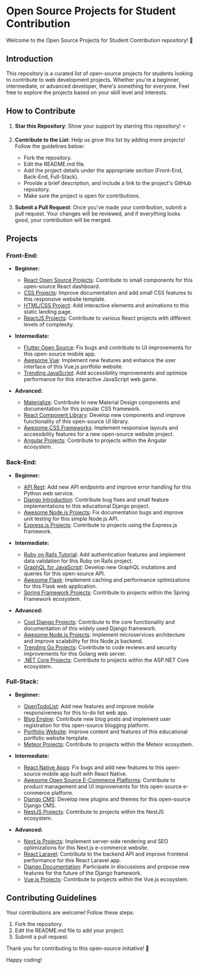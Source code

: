 # Open Source Projects for Student Contribution

Welcome to the Open Source Projects for Student Contribution repository! 🚀

## Introduction

This repository is a curated list of open-source projects for students looking to contribute to web development projects. Whether you're a beginner, intermediate, or advanced developer, there's something for everyone. Feel free to explore the projects based on your skill level and interests.

## How to Contribute

1. **Star this Repository**: Show your support by starring this repository! ⭐

2. **Contribute to the List**: Help us grow this list by adding more projects! Follow the guidelines below:

    - Fork the repository.
    - Edit the README.md file.
    - Add the project details under the appropriate section (Front-End, Back-End, Full-Stack).
    - Provide a brief description, and include a link to the project's GitHub repository.
    - Make sure the project is open for contributions.

3. **Submit a Pull Request**: Once you've made your contribution, submit a pull request. Your changes will be reviewed, and if everything looks good, your contribution will be merged.

## Projects

### Front-End:

* **Beginner:**
    - [React Open Source Projects](https://github.com/Dun-sin/react-open-source-projects): Contribute to small components for this open-source React dashboard.
    - [CSS Projects](https://github.com/topics/css-projects): Improve documentation and add small CSS features to this responsive website template.
    - [HTML/CSS Project](https://github.com/topics/html-css-project): Add interactive elements and animations to this static landing page.
    - [ReactJS Projects](https://github.com/topics/reactjs): Contribute to various React projects with different levels of complexity.

* **Intermediate:**
    - [Flutter Open Source](https://github.com/topics/flutter-open-source): Fix bugs and contribute to UI improvements for this open-source mobile app.
    - [Awesome Vue](https://github.com/vuejs/awesome-vue): Implement new features and enhance the user interface of this Vue.js portfolio website.
    - [Trending JavaScript](https://github.com/trending/javascript): Add accessibility improvements and optimize performance for this interactive JavaScript web game.

* **Advanced:**
    - [Materialize](https://github.com/Dogfalo/materialize): Contribute to new Material Design components and documentation for this popular CSS framework.
    - [React Component Library](https://github.com/topics/react-component-library): Develop new components and improve functionality of this open-source UI library.
    - [Awesome CSS Frameworks](https://github.com/troxler/awesome-css-frameworks): Implement responsive layouts and accessibility features for a new open-source website project.
    - [Angular Projects](https://github.com/topics/angular): Contribute to projects within the Angular ecosystem.

### Back-End:

* **Beginner:**
    - [API Rest](https://github.com/fermenreq/api-rest): Add new API endpoints and improve error handling for this Python web service.
    - [Django Introduction](https://docs.djangoproject.com/en/5.0/intro/): Contribute bug fixes and small feature implementations to this educational Django project.
    - [Awesome Node.js Projects](https://github.com/sqreen/awesome-nodejs-projects): Fix documentation bugs and improve unit testing for this simple Node.js API.
    - [Express.js Projects](https://github.com/topics/express): Contribute to projects using the Express.js framework.

* **Intermediate:**
    - [Ruby on Rails Tutorial](https://github.com/railstutorial): Add authentication features and implement data validation for this Ruby on Rails project.
    - [GraphQL for JavaScript](https://github.com/graphql/graphql-js): Develop new GraphQL mutations and queries for this open-source API.
    - [Awesome Flask](https://github.com/mjhea0/awesome-flask): Implement caching and performance optimizations for this Flask web application.
    - [Spring Framework Projects](https://github.com/topics/spring-framework): Contribute to projects within the Spring Framework ecosystem.

* **Advanced:**
    - [Cool Django Projects](https://levelup.gitconnected.com/5-cool-open-source-django-projects-every-python-developer-must-know-about-492d7e9633b2): Contribute to the core functionality and documentation of this widely used Django framework.
    - [Awesome Node.js Projects](https://github.com/sqreen/awesome-nodejs-projects): Implement microservices architecture and improve scalability for this Node.js backend.
    - [Trending Go Projects](https://github.com/trending/go): Contribute to code reviews and security improvements for this Golang web server.
    - [.NET Core Projects](https://github.com/dotnet/aspnetcore): Contribute to projects within the ASP.NET Core ecosystem.

### Full-Stack:

* **Beginner:**
    - [OpenTodoList](https://github.com/mhoeher/opentodolist): Add new features and improve mobile responsiveness for this to-do list web app.
    - [Blog Engine](https://github.com/topics/blog-engine): Contribute new blog posts and implement user registration for this open-source blogging platform.
    - [Portfolio Website](https://github.com/topics/portfolio-website): Improve content and features of this educational portfolio website template.
    - [Meteor Projects](https://github.com/topics/meteor): Contribute to projects within the Meteor ecosystem.

* **Intermediate:**
    - [React Native Apps](https://github.com/ReactNativeNews/React-Native-Apps): Fix bugs and add new features to this open-source mobile app built with React Native.
    - [Awesome Open Source E-Commerce Platforms](https://github.com/olivrg/Awesome-Open-Source-eCommerce-Platforms): Contribute to product management and UI improvements for this open-source e-commerce platform.
    - [Django CMS](https://github.com/django-cms/django-cms): Develop new plugins and themes for this open-source Django CMS.
    - [NestJS Projects](https://github.com/nestjs/nest): Contribute to projects within the NestJS ecosystem.

* **Advanced:**
    - [Next.js Projects](https://github.com/topics/nextjs): Implement server-side rendering and SEO optimizations for this Next.js e-commerce website.
    - [React Laravel](https://github.com/topics/react-laravel): Contribute to the backend API and improve frontend performance for this React Laravel app.
    - [Django Documentation](https://docs.djangoproject.com/en/5.0/): Participate in discussions and propose new features for the future of the Django framework.
    - [Vue.js Projects](https://github.com/topics/vue): Contribute to projects within the Vue.js ecosystem.

## Contributing Guidelines

Your contributions are welcome! Follow these steps:

1. Fork the repository.
2. Edit the README.md file to add your project.
3. Submit a pull request.

Thank you for contributing to this open-source initiative! 🌟

Happy coding!
